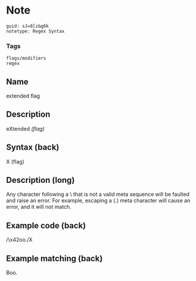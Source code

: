 # Note
```
guid: sJ=8[z&g6k
notetype: Regex Syntax
```

### Tags
```
flags/modifiers
regex
```

## Name
extended flag

## Description
eXtended <i>(flag)</i>

## Syntax (back)
<div>
  X (flag)
</div>

## Description (long)
Any character following a \ that is not a valid meta sequence will be faulted and raise an error. For example, escaping a (.) meta character will cause an error, and it will not match.

## Example code (back)
/\x42oo\./X

## Example matching (back)
Boo.
